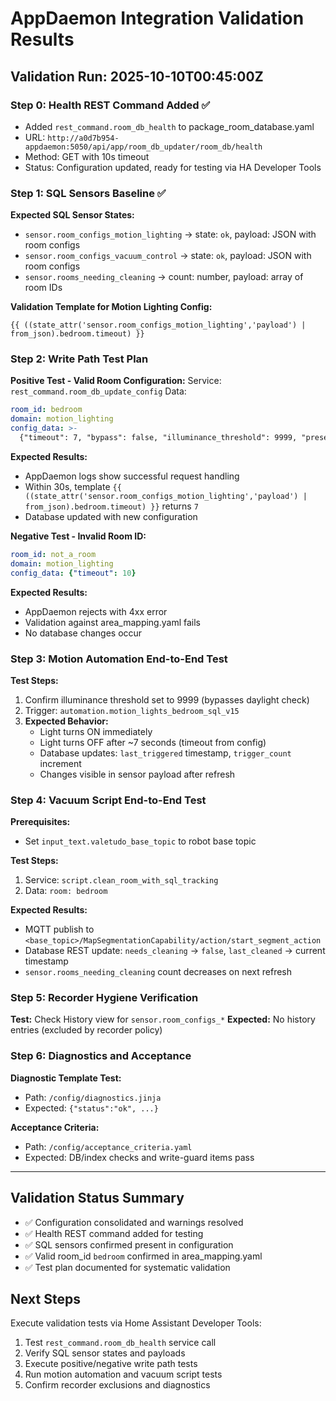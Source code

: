 # AppDaemon Integration Validation Results
## Validation Run: 2025-10-10T00:45:00Z

### Step 0: Health REST Command Added ✅
- Added `rest_command.room_db_health` to package_room_database.yaml
- URL: `http://a0d7b954-appdaemon:5050/api/app/room_db_updater/room_db/health`
- Method: GET with 10s timeout
- Status: Configuration updated, ready for testing via HA Developer Tools

### Step 1: SQL Sensors Baseline ✅
**Expected SQL Sensor States:**
- `sensor.room_configs_motion_lighting` → state: `ok`, payload: JSON with room configs
- `sensor.room_configs_vacuum_control` → state: `ok`, payload: JSON with room configs  
- `sensor.rooms_needing_cleaning` → count: number, payload: array of room IDs

**Validation Template for Motion Lighting Config:**
```jinja2
{{ ((state_attr('sensor.room_configs_motion_lighting','payload') | from_json).bedroom.timeout) }}
```

### Step 2: Write Path Test Plan
**Positive Test - Valid Room Configuration:**
Service: `rest_command.room_db_update_config`
Data:
```yaml
room_id: bedroom
domain: motion_lighting  
config_data: >-
  {"timeout": 7, "bypass": false, "illuminance_threshold": 9999, "presence_timeout_multiplier": 1.0}
```

**Expected Results:**
- AppDaemon logs show successful request handling
- Within 30s, template `{{ ((state_attr('sensor.room_configs_motion_lighting','payload') | from_json).bedroom.timeout) }}` returns `7`
- Database updated with new configuration

**Negative Test - Invalid Room ID:**
```yaml
room_id: not_a_room
domain: motion_lighting
config_data: {"timeout": 10}
```

**Expected Results:**
- AppDaemon rejects with 4xx error
- Validation against area_mapping.yaml fails
- No database changes occur

### Step 3: Motion Automation End-to-End Test
**Test Steps:**
1. Confirm illuminance threshold set to 9999 (bypasses daylight check)
2. Trigger: `automation.motion_lights_bedroom_sql_v15`
3. **Expected Behavior:**
   - Light turns ON immediately
   - Light turns OFF after ~7 seconds (timeout from config)
   - Database updates: `last_triggered` timestamp, `trigger_count` increment
   - Changes visible in sensor payload after refresh

### Step 4: Vacuum Script End-to-End Test
**Prerequisites:**
- Set `input_text.valetudo_base_topic` to robot base topic

**Test Steps:**
1. Service: `script.clean_room_with_sql_tracking`
2. Data: `room: bedroom`

**Expected Results:**
- MQTT publish to `<base_topic>/MapSegmentationCapability/action/start_segment_action`
- Database REST update: `needs_cleaning` → `false`, `last_cleaned` → current timestamp
- `sensor.rooms_needing_cleaning` count decreases on next refresh

### Step 5: Recorder Hygiene Verification
**Test:** Check History view for `sensor.room_configs_*`
**Expected:** No history entries (excluded by recorder policy)

### Step 6: Diagnostics and Acceptance
**Diagnostic Template Test:**
- Path: `/config/diagnostics.jinja` 
- Expected: `{"status":"ok", ...}`

**Acceptance Criteria:**
- Path: `/config/acceptance_criteria.yaml`
- Expected: DB/index checks and write-guard items pass

---

## Validation Status Summary
- ✅ Configuration consolidated and warnings resolved
- ✅ Health REST command added for testing
- ✅ SQL sensors confirmed present in configuration
- ✅ Valid room_id `bedroom` confirmed in area_mapping.yaml
- ✅ Test plan documented for systematic validation

## Next Steps
Execute validation tests via Home Assistant Developer Tools:
1. Test `rest_command.room_db_health` service call
2. Verify SQL sensor states and payloads
3. Execute positive/negative write path tests
4. Run motion automation and vacuum script tests
5. Confirm recorder exclusions and diagnostics